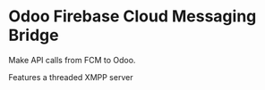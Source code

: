 # Odoo Firebase Cloud Messaging Bridge

Make API calls from FCM to Odoo.

Features a threaded XMPP server
